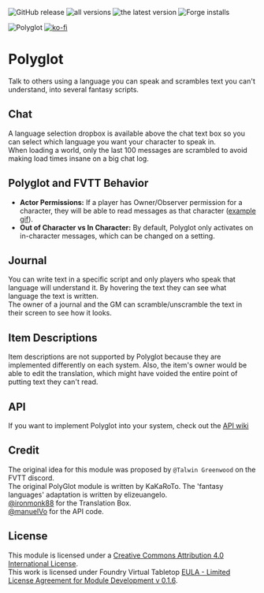 ![GitHub release](https://img.shields.io/github/release-date/League-of-Foundry-Developers/fvtt-module-polyglot)
![all versions](https://img.shields.io/github/downloads/League-of-Foundry-Developers/fvtt-module-polyglot/total) 
![the latest version](https://img.shields.io/github/downloads/League-of-Foundry-Developers/fvtt-module-polyglot/latest/total) 
![Forge installs](https://img.shields.io/badge/dynamic/json?label=Forge%20Installs&query=package.installs&suffix=%25&url=https%3A%2F%2Fforge-vtt.com%2Fapi%2Fbazaar%2Fpackage%2Fpolyglot)

![Polyglot](https://img.shields.io/endpoint?url=https%3A%2F%2Fraw.githubusercontent.com%2FLeague-of-Foundry-Developers%2Fleague-repo-status%2Fshields-endpoint%2Fpolyglot.json)
[![ko-fi](https://img.shields.io/badge/ko--fi-Support%20Me-red?style=flat-square&logo=ko-fi)](https://ko-fi.com/mclemente)

# Polyglot
Talk to others using a language you can speak and scrambles text you can't understand, into several fantasy scripts.

## Chat
A language selection dropbox is available above the chat text box so you can select which language you want your character to speak in.  
When loading a world, only the last 100 messages are scrambled to avoid making load times insane on a big chat log.

## Polyglot and FVTT Behavior
- **Actor Permissions:** If a player has Owner/Observer permission for a character, they will be able to read messages as that character ([example gif](https://media.discordapp.net/attachments/542495303929036824/737807675290550324/chat.gif)).
- **Out of Character vs In Character:** By default, Polyglot only activates on in-character messages, which can be changed on a setting.

## Journal
You can write text in a specific script and only players who speak that language will understand it. By hovering the text they can see what language the text is written.  
The owner of a journal and the GM can scramble/unscramble the text in their screen to see how it looks.  

## Item Descriptions
Item descriptions are not supported by Polyglot because they are implemented differently on each system. Also, the item's owner would be able to edit the translation, which might have voided the entire point of putting text they can't read.

## API
If you want to implement Polyglot into your system, check out the [API wiki](../../wiki/API)

## Credit
The original idea for this module was proposed by `@Talwin Greenwood` on the FVTT discord.  
The original PolyGlot module is written by KaKaRoTo. The 'fantasy languages' adaptation is written by elizeuangelo.  
[@ironmonk88](https://github.com/ironmonk88) for the Translation Box.  
[@manuelVo](https://github.com/manuelVo) for the API code.  

## License
This module is licensed under a [Creative Commons Attribution 4.0 International License](http://creativecommons.org/licenses/by/4.0/).  
This work is licensed under Foundry Virtual Tabletop [EULA - Limited License Agreement for Module Development v 0.1.6](https://foundryvtt.com/article/license/).
